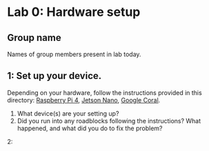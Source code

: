 Lab 0: Hardware setup
===

Group name
---
Names of group members present in lab today.


1: Set up your device.
----
Depending on your hardware, follow the instructions provided in this directory: [Raspberry Pi 4](https://github.com/strubell/11-767/blob/main/labs/lab0-setup/setup-rpi4.md), [Jetson Nano](https://github.com/strubell/11-767/blob/main/labs/lab0-setup/setup-jetson.md), [Google Coral](https://github.com/strubell/11-767/blob/main/labs/lab0-setup/setup-coral.md). 
1. What device(s) are your setting up?
2. Did you run into any roadblocks following the instructions? What happened, and what did you do to fix the problem?

2:
